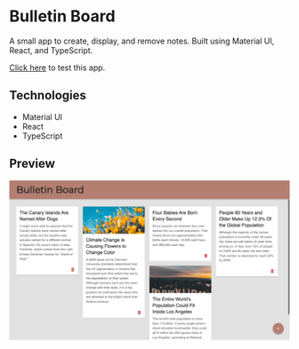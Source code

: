 # Bulletin Board

A small app to create, display, and remove notes. Built using Material UI, React, and TypeScript.

[Click here]() to test this app.

## Technologies

- Material UI
- React
- TypeScript

## Preview

![Preview](./preview.gif)
